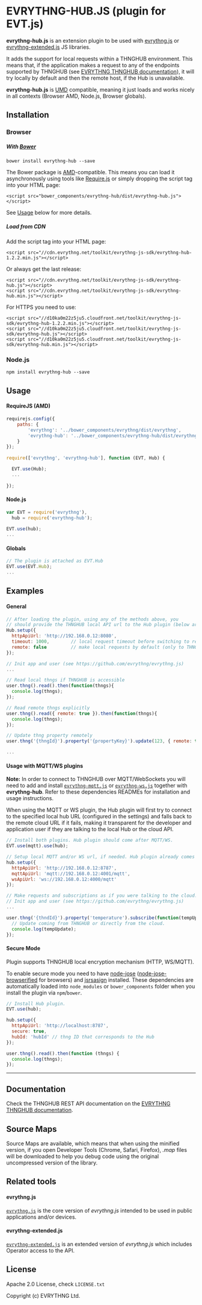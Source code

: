 # EVRYTHNG-HUB.JS (plugin for EVT.js)

**evrythng-hub.js** is an extension plugin to be used with [evrythng.js](https://github.com/evrythng/evrythng.js) or 
[evrythng-extended.js](https://github.com/evrythng/evrythng-extended.js) JS libraries.

It adds the support for local requests within a THNGHUB environment. This means that, if the application makes a request
to any of the endpoints supported by THNGHUB (see [EVRYTHNG THNGHUB documentation](https://dashboard.evrythng.com/developers/apidoc/thng-hub)), 
it will try locally by default and then the remote host, if the Hub is unavailable.

**evrythng-hub.js** is [UMD](https://github.com/umdjs/umd) compatible, meaning it just loads and works nicely 
in all contexts (Browser AMD, Node.js, Browser globals).

## Installation

### Browser

##### With [Bower](http://bower.io/)

    bower install evrythng-hub --save
    
The Bower package is [AMD](http://requirejs.org/docs/whyamd.html)-compatible. This means you can load 
it asynchronously using tools like [Require.js](http://requirejs.org/) or simply dropping the script tag 
into your HTML page:

    <script src="bower_components/evrythng-hub/dist/evrythng-hub.js"></script>

See [Usage](#usage) below for more details.

##### Load from CDN

Add the script tag into your HTML page:

    <script src="//cdn.evrythng.net/toolkit/evrythng-js-sdk/evrythng-hub-1.2.2.min.js"></script>
 
Or always get the last release:

    <script src="//cdn.evrythng.net/toolkit/evrythng-js-sdk/evrythng-hub.js"></script>
    <script src="//cdn.evrythng.net/toolkit/evrythng-js-sdk/evrythng-hub.min.js"></script>
    
For HTTPS you need to use:

    <script src="//d10ka0m22z5ju5.cloudfront.net/toolkit/evrythng-js-sdk/evrythng-hub-1.2.2.min.js"></script>
    <script src="//d10ka0m22z5ju5.cloudfront.net/toolkit/evrythng-js-sdk/evrythng-hub.js"></script>
    <script src="//d10ka0m22z5ju5.cloudfront.net/toolkit/evrythng-js-sdk/evrythng-hub.min.js"></script>
    
### Node.js

    npm install evrythng-hub --save

## Usage

#### RequireJS (AMD)

```javascript
requirejs.config({
    paths: {
        'evrythng': '../bower_components/evrythng/dist/evrythng',
        'evrythng-hub': '../bower_components/evrythng-hub/dist/evrythng-hub'
    }
});
    
require(['evrythng', 'evrythng-hub'], function (EVT, Hub) {

  EVT.use(Hub);
  ...
  
});
```

#### Node.js

```javascript
var EVT = require('evrythng'),
  hub = require('evrythng-hub');
  
EVT.use(hub);
...
```

#### Globals

```javascript
// The plugin is attached as EVT.Hub
EVT.use(EVT.Hub);
...
```

## Examples

#### General 

```javascript
// After loading the plugin, using any of the methods above, you 
// should provide the THNGHUB local API url to the Hub plugin (below are defaults)
Hub.setup({
  httpApiUrl: 'http://192.168.0.12:8080',
  timeout: 1000,        // local request timeout before switching to remote host
  remote: false         // make local requests by default (only to THNGHUB endpoints)
});

// Init app and user (see https://github.com/evrythng/evrythng.js)
...

// Read local thngs if THNGHUB is accessible
user.thng().read().then(function(thngs){
  console.log(thngs);
});

// Read remote thngs explicitly
user.thng().read({ remote: true }).then(function(thngs){
  console.log(thngs);
});

// Update thng property remotely
user.thng('{thngId}').property('{propertyKey}').update(123, { remote: true }).then(...);

...
```

#### Usage with MQTT/WS plugins

**Note:** In order to connect to THNGHUB over MQTT/WebSockets you will need to add and install [`evrythng-mqtt.js`](https://github.com/evrythng/evrythng-mqtt.js)
 or [`evrythng-ws.js`](https://github.com/evrythng/evrythng-ws.js) together with **evrythng-hub**. 
 Refer to these dependencies READMEs for installation and usage instructions.

When using the MQTT or WS plugin, the Hub plugin will first try to connect to the specified local hub URL (configured in
the settings) and falls back to the remote cloud URL if it fails, making it transparent for the developer and application user
if they are talking to the local Hub or the cloud API.

```javascript
// Install both plugins. Hub plugin should come after MQTT/WS.
EVT.use(mqtt).use(hub);

// Setup local MQTT and/or WS url, if needed. Hub plugin already comes with THNGHUB defaults.
hub.setup({
  httpApiUrl: 'http://192.168.0.12:8787',
  mqttApiUrl: 'mqtt://192.168.0.12:4001/mqtt',
  wsApiUrl: 'ws://192.168.0.12:4000/mqtt'
});

// Make requests and subscriptions as if you were talking to the cloud.
// Init app and user (see https://github.com/evrythng/evrythng.js)
...

user.thng('{thndId}').property('temperature').subscribe(function(tempUpdate){
  // Update coming from THNGHUB or directly from the cloud.
  console.log(tempUpdate);
});
```

#### Secure Mode

Plugin supports THNGHUB local encryption mechanism (HTTP, WS/MQTT).

To enable secure mode you need to have [node-jose](https://github.com/cisco/node-jose) 
([node-jose-browserified](https://github.com/jean-moldovan/node-jose-browserified) for browsers) 
and [jsrsasign](https://github.com/kjur/jsrsasign) installed. These dependencies are automatically
loaded into `node_modules` or `bower_components` folder when you install the plugin via `npm`/`bower`.

```javascript
// Install Hub plugin.
EVT.use(hub);

hub.setup({
  httpApiUrl: 'http://localhost:8787',
  secure: true,
  hubId: 'hubId' // thng ID that corresponds to the Hub
});

user.thng().read().then(function (thngs) {
  console.log(thngs);
});
```

---

## Documentation

Check the THNGHUB REST API documentation on the [EVRYTHNG THNGHUB documentation](https://dashboard.evrythng.com/developers/apidoc/thng-hub).

## Source Maps

Source Maps are available, which means that when using the minified version, if you open 
Developer Tools (Chrome, Safari, Firefox), *.map* files will be downloaded to help you debug code using the 
original uncompressed version of the library.

## Related tools

#### evrythng.js

[`evrythng.js`](https://github.com/evrythng/evrythng.js) is the core version of *evrythng.js* intended to be used in 
public applications and/or devices.

#### evrythng-extended.js

[`evrythng-extended.js`](https://github.com/evrythng/evrythng-extended.js) is an extended version of *evrythng.js* which 
includes Operator access to the API.

## License

Apache 2.0 License, check `LICENSE.txt`

Copyright (c) EVRYTHNG Ltd.
